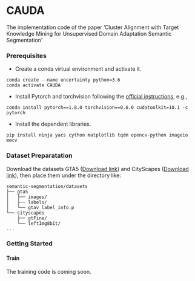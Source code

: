 # CAUDA
The implementation code of the paper ’Cluster Alignment with Target Knowledge Mining for Unsupervised Domain Adaptation Semantic Segmentation'

### Prerequisites
+ Create a conda virtual environment and activate it.
```
conda create --name uncertainty python=3.6
conda activate CAUDA
```
+ Install Pytorch and torchvision following the [official instructions](https://pytorch.org/), e.g.,
```
conda install pytorch==1.8.0 torchvision==0.6.0 cudatoolkit=10.1 -c pytorch
```
+ Install the dependent libraries.
```
pip install ninja yacs cython matplotlib tqdm opencv-python imageio mmcv
```

### Dataset Preparatation
Download the datasets GTA5 ([Download link](https://download.visinf.tu-darmstadt.de/data/from_games/)) and CityScapes ([Download link](https://www.cityscapes-dataset.com/)), then place them under the directory like:


```
semantic-segmentation/datasets
├── gta5
│   ├── images/
│   ├── labels/
│   └── gtav_label_info.p
└── cityscapes
    ├── gtFine/
    └── leftImg8bit/
...
```

### Getting Started


#### Train
The training code is coming soon.
<div style='display: none'>
We utilize 4 Nvidia RTX 3090 (24G) GPUs for training.


+ Run the semantic segmentation experimetns from GTA5 to CityScapes:
```
[comment]: <>  export NGPUS=4
// train on source data
//python -m torch.distributed.launch --nproc_per_node=$NGPUS train_src.py -cfg configs/deeplabv2_ur101_src.yaml OUTPUT_DIR results/uncertainty
//```
</div>
    
#### Evaluation
+ Evaluate the performances on CityScapes.
```
# evaluate the last checkpoint (default)
python test_se.py -cfg configs/deeplabv2_ur101_src.yaml resume results/CAUDA/model_iter015000.pth

# evaluate all models
python test.py -cfg configs/deeplabv2_ur101_src.yaml resume results/CAUDA
```
The checkpoints and logs can be found at [link](https://drive.google.com/drive/folders/1Pn60zo9wAZ656KiuKeqtnkRZNQgbnqcM?usp=sharing).

### Acknowledge

The implementation is based on [FADA](https://github.com/JDAI-CV/FADA). Thanks for their great projects.

